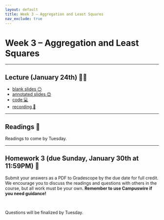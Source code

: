 ```yaml
---
layout: default
title: Week 3 – Aggregation and Least Squares
nav_exclude: true
---
```


<script src="https://cdn.mathjax.org/mathjax/latest/MathJax.js?config=TeX-AMS-MML_HTMLorMML" type="text/javascript"></script>

# Week 3 – Aggregation and Least Squares

---


## Lecture (January 24th) 👨‍🏫

- [blank slides 😶](../../slides/lec03.pdf)
- [annotated slides 😊](../../slides/lec03-annotated.pdf)
- [code 💻](http://datahub.ucsd.edu/user-redirect/git-sync?repo=https://github.com/dsc-courses/dsc90-2022-wi&subPath=lecture/lec03/lec03.ipynb)
- [recording 🎥](https://youtu.be/tOknmjne2VA)

---

## Readings 📖

Readings to come by Tuesday.

<!-- Required:
- Kopf, [The Discovery of Statistical Regression](https://priceonomics.com/the-discovery-of-statistical-regression/)

https://www.physics.ncsu.edu/classes/astron/Right_Ascension.html

- [YouTube: Right Ascension and Declination, explained.](https://www.youtube.com/watch?v=g7DlB5lYm9g)

https://www.youtube.com/watch?v=0RqDUOSf4ts

https://www2.hao.ucar.edu/Education/FamousSolarPhysicists/tycho-brahes-observations-instruments

Optional:

http://spiff.rit.edu/classes/phys440/lectures/coords/coords.html

https://encyclopediaofmath.org/wiki/Boscovich,_Rogerius_Josephus -->


---

## Homework 3 (due Sunday, January 30th at 11:59PM) 📝

Submit your answers as a PDF to Gradescope by the due date for full credit. We encourage you to discuss the readings and questions with others in the course, but all work must be your own. **Remember to use Campuswire if you need guidance!**

<br>

Questions will be finalized by Tuesday.
<!-- 
### Question 1

Some elliptical model of planetary data, jupyter notebook of fitting it with least squares, cool animation? -->

